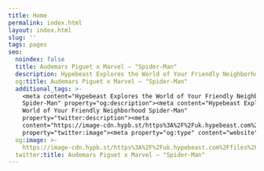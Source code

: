 ```yaml
---
title: Home
permalink: index.html
layout: index.html
slug: ''
tags: pages
seo:
  noindex: false
  title: Audemars Piguet x Marvel – "Spider-Man"
  description: Hypebeast Explores the World of Your Friendly Neighborhood Spider-Man
  og:title: Audemars Piguet x Marvel – "Spider-Man"
  additional_tags: >-
    <meta content="Hypebeast Explores the World of Your Friendly Neighborhood
    Spider-Man" property="og:description"><meta content="Hypebeast Explores the
    World of Your Friendly Neighborhood Spider-Man"
    property="twitter:description"><meta
    content="https://image-cdn.hypb.st/https%3A%2F%2Fuk.hypebeast.com%2Ffiles%2F2023%2F06%2Fhypebeast-presents-audemars-piguet-marvel-spider-man-campaign-00.jpg?w=950&amp;cbr=1&amp;q=90&amp;fit=max"
    property="twitter:image"><meta property="og:type" content="website">
  og:image: >-
    https://image-cdn.hypb.st/https%3A%2F%2Fuk.hypebeast.com%2Ffiles%2F2023%2F06%2Fhypebeast-presents-audemars-piguet-marvel-spider-man-campaign-00.jpg?w=950&cbr=1&q=90&fit=max
  twitter:title: Audemars Piguet x Marvel – "Spider-Man"
---
```



